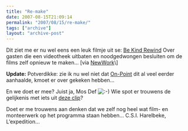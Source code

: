 ```yaml
---
title: "Re-make"
date: 2007-08-15T21:09:14
permalink: "2007/08/15/re-make/"
tags: ["archive"]
layout: "archive-post"
---
```

Dit ziet me er nu wel eens een leuk filmje uit se: [Be Kind Rewind](http://www.movieweb.com/video/V07H7amDHILQRV "http://www.movieweb.com/video/V07H7amDHILQRV") Over gasten die een videotheek uitbaten en noodgedwongen besluiten om de films zelf opnieuw te maken… \[via [NewWork](http://www.ilovenewwork.com/2007/08/14/be-kind-rewind/ "http://www.ilovenewwork.com/2007/08/14/be-kind-rewind/")\]

**Update:** Potverdikke: zie ik nu wel niet dat [On-Point](http://www.on-point.be/?p=806 "http://www.on-point.be/?p=806") dit al veel eerder aanhaalde, kmoet er over gekeken hebben…

En we doet er mee? Juist ja, Mos Def ![:-)](http://www.donebysimon.be/blog/wp-includes/images/smilies/icon_smile.gif) Wie spot er trouwens de gelijkenis met iets uit [deze clip](http://www.youtube.com/watch?v=Rx5aVI2zsFE "http://www.youtube.com/watch?v=Rx5aVI2zsFE")?

Doet er me trouwens aan denken dat we zelf nog heel wat film- en monteerwerk op het programma staan hebben… C.S.I. Harelbeke, L’expedition…
